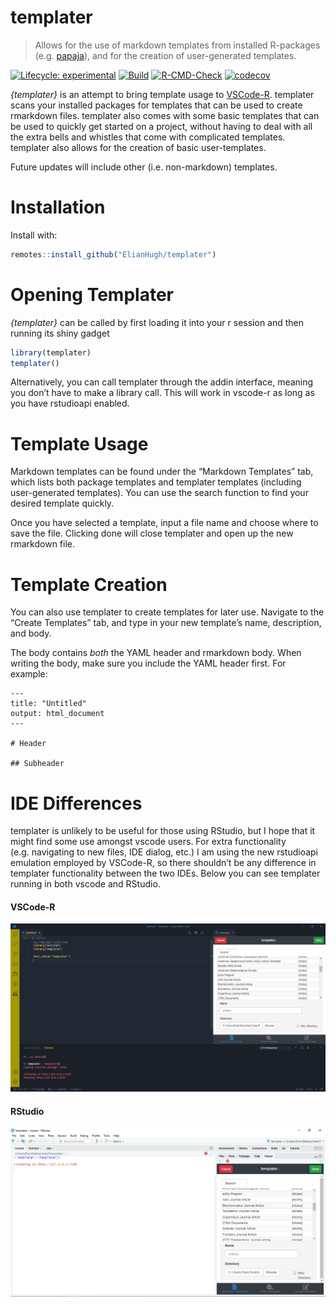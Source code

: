
# templater

> Allows for the use of markdown templates from installed R-packages
> (e.g. [papaja](https://github.com/crsh/papaja)), and for the creation
> of user-generated templates.

<!-- badges: start -->

[![Lifecycle:
experimental](https://img.shields.io/badge/lifecycle-experimental-orange.svg)](https://www.tidyverse.org/lifecycle/#experimental)
[![Build](https://travis-ci.com/ElianHugh/templater.svg?token=gH35B76qsVbgqgsMRb83&branch=master)](https://travis-ci.com/ElianHugh/templater)
[![R-CMD-Check](https://github.com/ElianHugh/templater/workflows/R-CMD-check/badge.svg)](https://github.com/ElianHugh/templater/actions)
[![codecov](https://codecov.io/gh/ElianHugh/templater/branch/master/graph/badge.svg?token=7BXS4HSBDX)](https://codecov.io/gh/ElianHugh/templater)
<!-- badges: end -->

*{templater}* is an attempt to bring template usage to
[VSCode-R](https://github.com/Ikuyadeu/vscode-R). templater scans your
installed packages for templates that can be used to create rmarkdown
files. templater also comes with some basic templates that can be used
to quickly get started on a project, without having to deal with all the
extra bells and whistles that come with complicated templates. templater
also allows for the creation of basic user-templates.

Future updates will include other (i.e. non-markdown) templates.

# Installation

Install with:

``` r
remotes::install_github("ElianHugh/templater")
```

# Opening Templater

*{templater}* can be called by first loading it into your r session and
then running its shiny gadget

``` r
library(templater)
templater()
```

Alternatively, you can call templater through the addin interface,
meaning you don’t have to make a library call. This will work in
vscode-r as long as you have rstudioapi enabled.

# Template Usage

Markdown templates can be found under the “Markdown Templates” tab,
which lists both package templates and templater templates (including
user-generated templates). You can use the search function to find your
desired template quickly.

Once you have selected a template, input a file name and choose where to
save the file. Clicking done will close templater and open up the new
rmarkdown file.

# Template Creation

You can also use templater to create templates for later use. Navigate
to the “Create Templates” tab, and type in your new template’s name,
description, and body.

The body contains *both* the YAML header and rmarkdown body. When
writing the body, make sure you include the YAML header first. For
example:

``` rmd
---
title: "Untitled"
output: html_document
---

# Header

## Subheader
```

# IDE Differences

templater is unlikely to be useful for those using RStudio, but I hope
that it might find some use amongst vscode users. For extra
functionality (e.g. navigating to new files, IDE dialog, etc.) I am
using the new rstudioapi emulation employed by VSCode-R, so there
shouldn’t be any difference in templater functionality between the two
IDEs. Below you can see templater running in both vscode and RStudio.

#### VSCode-R

![vscode](man/figures/vscode-templater.PNG)

#### RStudio

![rstudio](man/figures/rstudio-templater.PNG)
